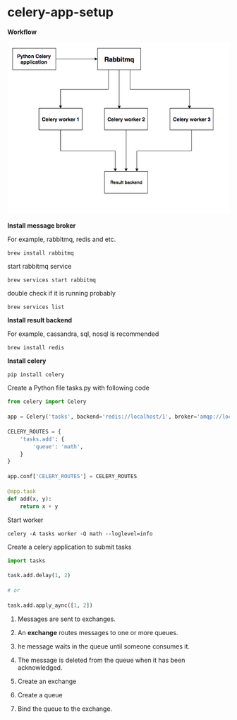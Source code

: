 # celery-app-setup

**Workflow**

![workflow](https://github.com/dongliang3571/celery-app-setup/blob/master/screenshots/workflow.png?raw=true "workflow")

**Install message broker**

For example, rabbitmq, redis and etc.

```
brew install rabbitmq
```

start rabbitmq service

```
brew services start rabbitmq
```

double check if it is running probably

```
brew services list
```

**Install result backend**

For example, cassandra, sql, nosql is recommended

```
brew install redis
```

**Install celery**

```
pip install celery
```

Create a Python file tasks.py with following code

```python
from celery import Celery

app = Celery('tasks', backend='redis://localhost/1', broker='amqp://localhost:5672')

CELERY_ROUTES = {
    'tasks.add': {
        'queue': 'math',
    }
}

app.conf['CELERY_ROUTES'] = CELERY_ROUTES

@app.task
def add(x, y):
    return x + y
```

Start worker

```
celery -A tasks worker -Q math --loglevel=info
```

Create a celery application to submit tasks

```python
import tasks

task.add.delay(1, 2)

# or

task.add.apply_aync([1, 2])
```

1. Messages are sent to exchanges.
2. An **exchange** routes messages to one or more queues.
3. he message waits in the queue until someone consumes it.
4. The message is deleted from the queue when it has been acknowledged.

1. Create an exchange
2. Create a queue
3. Bind the queue to the exchange.
